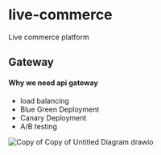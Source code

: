 # live-commerce

Live commerce platform

## Gateway

#### Why we need api gateway

- load balancing
- Blue Green Deployment
- Canary Deployment
- A/B testing

![Copy of Copy of Untitled Diagram drawio](https://github.com/jrhe123/live-commerce/assets/17329299/25d85c5f-f0df-4b61-bfb4-cd1a2d367356)
